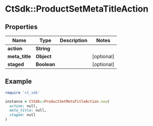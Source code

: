 # CtSdk::ProductSetMetaTitleAction

## Properties

| Name | Type | Description | Notes |
| ---- | ---- | ----------- | ----- |
| **action** | **String** |  |  |
| **meta_title** | **Object** |  | [optional] |
| **staged** | **Boolean** |  | [optional] |

## Example

```ruby
require 'ct_sdk'

instance = CtSdk::ProductSetMetaTitleAction.new(
  action: null,
  meta_title: null,
  staged: null
)
```

